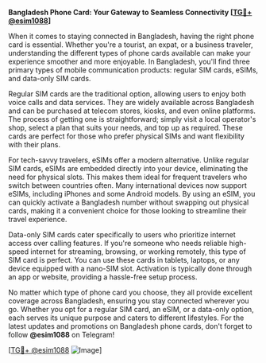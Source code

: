 **Bangladesh Phone Card: Your Gateway to Seamless Connectivity [[TG💪+ @esim1088](https://t.me/s/esim1088)]**

When it comes to staying connected in Bangladesh, having the right phone card is essential. Whether you're a tourist, an expat, or a business traveler, understanding the different types of phone cards available can make your experience smoother and more enjoyable. In Bangladesh, you'll find three primary types of mobile communication products: regular SIM cards, eSIMs, and data-only SIM cards.

Regular SIM cards are the traditional option, allowing users to enjoy both voice calls and data services. They are widely available across Bangladesh and can be purchased at telecom stores, kiosks, and even online platforms. The process of getting one is straightforward; simply visit a local operator's shop, select a plan that suits your needs, and top up as required. These cards are perfect for those who prefer physical SIMs and want flexibility with their plans.

For tech-savvy travelers, eSIMs offer a modern alternative. Unlike regular SIM cards, eSIMs are embedded directly into your device, eliminating the need for physical slots. This makes them ideal for frequent travelers who switch between countries often. Many international devices now support eSIMs, including iPhones and some Android models. By using an eSIM, you can quickly activate a Bangladesh number without swapping out physical cards, making it a convenient choice for those looking to streamline their travel experience.

Data-only SIM cards cater specifically to users who prioritize internet access over calling features. If you're someone who needs reliable high-speed internet for streaming, browsing, or working remotely, this type of SIM card is perfect. You can use these cards in tablets, laptops, or any device equipped with a nano-SIM slot. Activation is typically done through an app or website, providing a hassle-free setup process.

No matter which type of phone card you choose, they all provide excellent coverage across Bangladesh, ensuring you stay connected wherever you go. Whether you opt for a regular SIM card, an eSIM, or a data-only option, each serves its unique purpose and caters to different lifestyles. For the latest updates and promotions on Bangladesh phone cards, don't forget to follow **@esim1088** on Telegram!

[[TG💪+ @esim1088](https://t.me/s/esim1088) ![Image](https://i.postimg.cc/Y0z9fWf4/image.png)]